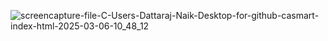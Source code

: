 ![screencapture-file-C-Users-Dattaraj-Naik-Desktop-for-github-casmart-index-html-2025-03-06-10_48_12](https://github.com/user-attachments/assets/2af383a9-a3e4-4226-adf7-705fbaf7824f)
